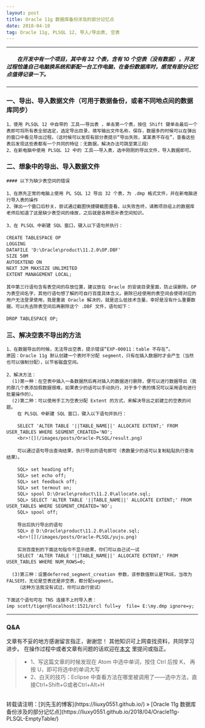 ```yaml
---
layout: post
title: Oracle 11g 数据库备份涉及的部分记忆点
date: 2018-04-10
tag: Oracle 11g, PLSQL 12, 导入/导出表, 空表
---
```


___
##### 　　在开发中有一个项目，其中有 32 个表，含有 10 个空表（没有数据），开发过程恰逢自己电脑换系统和新配一台工作电脑，在备份数据库时，感觉有部分记忆点值得记录一下。

___
### 一、导出、导入数据文件（可用于数据备份，或者不同地点间的数据库同步）

    1、使用 PLSQL 12 中自带的 工具——导出表 ，单击第一个表，按住 Shift 键单击最后一个表即可将所有表全部选定，选定导出目录，填写输出文件名称，保存，数据多的时候可以在弹出的窗口中看见导出过程。（这时候可以发现有部分表提示“导出失败，某某表不存在”，查看这些表后发现这些表都有一个共同的特征：无数据，解决办法可跳至第三段）
    2、在新电脑中使用 PLSQL 12 中的 工具——导入表，选中刚刚的导出文件，导入数据即可。

### 二、想象中的导出、导入数据文件

    #### 以下为缺少表空间的错误

    1、在原先正常的电脑上使用 PL SQL 12 导出 32 个表，为 .dmp 格式文件，并在新电脑进行导入表的操作
    2、弹出一个窗口后秒关，尝试通过截图快捷键截图查看，以失败告终，请教项目组上的数据库老师后知道了这是缺少表空间的缘故，之后就是各种恶补表空间知识。

    3、在 PLSQL 中新建 SQL 窗口，键入以下语句并执行：

    CREATE TABLESPACE OP
    LOGGING
    DATAFILE 'D:\Oracle\product\11.2.0\OP.DBF'
    SIZE 50M
    AUTOEXTEND ON
    NEXT 32M MAXSIZE UNLIMITED
    EXTENT MANAGEMENT LOCAL;

    其中第三行语句含有表空间的存放位置，建议放在 Oracle 的安装目录里面，防止误删除。OP 为表空间名字，其他行语句想了解的可自行百度具体含义。删除已经使用的表空间会使得对应的用户无法登录使用，我是重装 Oracle 解决的，就是这么低技术含量，幸好是没有什么重要数据。可以先去除表空间后再删除这个 .DBF 文件，语句如下：

    DROP TABLESPACE OP;

### 三、解决空表不导出的方法

    1、在数据导出的时候，无法导出空表，提示错误“EXP-00011：table 不存在”。
    原因：Oracle 11g 默认创建一个表时不分配 segment，只有在插入数据时才会产生（当然也可以强制分配），以节省磁盘空间。

    2、解决方法：
      (1)第一种：在空表中插入一条数据然后再对插入的数据进行删除，便可以进行数据导出（我的那几个表添加假数据很难，如果表少的话可以手动执行，对于多个表的情况可以采用语句进行批量操作的）。
      (2)第二种：可以使用手工为空表分配 Extent 的方式，来解决导出之前建立的空表的问题。
        在 PLSQL 中新建 SQL 窗口，键入以下语句并执行：

        SELECT 'ALTER TABLE '||TABLE_NAME||' ALLOCATE EXTENT;' FROM USER_TABLES WHERE SEGMENT_CREATED='NO';
        <br>![](/images/posts/Oracle-PLSQL/result.png)

        可以通过语句导出查询结果，执行导出的语句即可（表数量少的话可以复制粘贴执行查询结果）。

        SQL> set heading off;
        SQL> set echo off;
        SQL> set feedback off;
        SQL> set termout on;
        SQL> spool D:\Oracle\product\11.2.0\allocate.sql;
        SQL> SELECT 'ALTER TABLE '||TABLE_NAME||' ALLOCATE EXTENT;' FROM USER_TABLES WHERE SEGMENT_CREATED='NO';
        SQL> spool off;

        导出后执行导出的语句
        SQL> @ D:\Oracle\product\11.2.0\allocate.sql;
        <br>![](/images/posts/Oracle-PLSQL/yuju.png)

        实测百度到的下面这句指令不显示结果，你们可以自己试一试
        SELECT 'ALTER TABLE '||TABLE_NAME||' ALLOCATE EXTENT;' FROM USER_TABLES WHERE NUM_ROWS=0;

      (3)第三种：设置deferred_segment_creation 参数，该参数值默认是TRUE，当改为FALSE时，无论是空表还是非空表，都分配segment。
        （这种方法我没有试过，你可以自行尝试）

    下面这个语句可在 TNS 连接不上时导入表：
    imp scott/tiger@localhost:1521/orcl full=y  file= E:\my.dmp ignore=y;

___
### Q&A

文章有不妥的地方感谢留言指正，谢谢您！
其他知识可上网查找资料，共同学习进步。
在操作过程中或者文章有问题的话欢迎在[本文](https://liuxy0551.github.io/2018/04/Oracle11g-PLSQL-EmptyTable/) 里提问或指正。

>* 1、写这篇文章的时候发现在 Atom 中选中单词，按住 Ctrl 后按 K， 再按 U，即可将选中的单词大写
>* 2、白天的技巧：Eclipse 中查看方法在哪里被调用了——选中方法，直接Ctrl+Shift+G或者Ctrl+Alt+H

<br>
转载请注明：[刘先玉的博客](https://liuxy0551.github.io/) » [Oracle 11g 数据库备份涉及的部分记忆点](https://liuxy0551.github.io/2018/04/Oracle11g-PLSQL-EmptyTable/)
